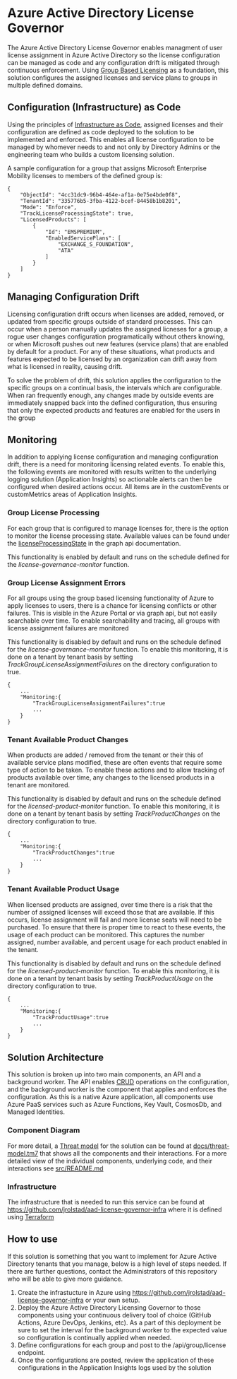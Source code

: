 # Azure Active Directory License Governor
The Azure Active Directory License Governor enables managment of user license assignment in Azure Active Directory so the license configuration can be managed as code and any configuration drift is mitigated through continuous enforcement.  Using [Group Based Licensing](https://docs.microsoft.com/en-us/azure/active-directory/fundamentals/active-directory-licensing-whatis-azure-portal) as a foundation, this solution configures the assigned licenses and service plans to groups in multiple defined domains.

## Configuration (Infrastructure) as Code
Using the principles of [Infrastructure as Code](https://docs.microsoft.com/en-us/devops/deliver/what-is-infrastructure-as-code), assigned licenses and their configuration are defined as code deployed to the solution to be implemented and enforced.  This enables all license configuration to be managed by whomever needs to and not only by Directory Admins or the engineering team who builds a custom licensing solution.

A sample configuration for a group that assigns Microsoft Enterprise Mobility licenses to members of the defined group is:
```
{
    "ObjectId": "4cc31dc9-96b4-464e-af1a-0e75e4bde0f8",
    "TenantId": "335776b5-3fba-4122-bcef-84458b1b8201",
    "Mode": "Enforce",
    "TrackLicenseProcessingState": true,
    "LicensedProducts": [
        {
            "Id": "EMSPREMIUM",
            "EnabledServicePlans": [
                "EXCHANGE_S_FOUNDATION",
                "ATA"
            ]
        }
    ]
}

```

## Managing Configuration Drift
Licensing configuration drift occurs when licenses are added, removed, or updated from specific groups outside of standard processes.  This can occur when a person manually updates the assigned licneses for a group, a rogue user changes configuration programatically without others knowing, or when Microsoft pushes out new features (service plans) that are enabled by default for a product.  For any of these situations, what products and features expected to be licensed by an organization can drift away from what is licensed in reality, causing drift.

To solve the problem of drift, this solution applies the configuration to the specific groups on a continual basis, the intervals which are configurable.  When ran frequently enough, any changes made by outside events are immediately snapped back into the defined configuration, thus ensuring that only the expected products and features are enabled for the users in the group

## Monitoring
In addition to applying license configuration and managing configuration drift, there is a need for monitoring licensing related events.  To enable this, the following events are monitored with results written to the underlying logging solution (Application Insights) so actionable alerts can then be configured when desired actions occur.  All items are in the customEvents or customMetrics areas of Application Insights.

### Group License Processing
For each group that is configured to manage licenses for, there is the option to monitor the license processing state.  Available values can be found under the [licenseProcessingState](https://docs.microsoft.com/en-us/graph/api/resources/group?view=graph-rest-1.0#properties) in the graph api documentation.

This functionality is enabled by default and runs on the schedule defined for the _license-governance-monitor_ function.

### Group License Assignment Errors
For all groups using the group based licensing functionality of Azure to apply licenses to users, there is a chance for licensing conflicts or other failures.  This is visible in the Azure Portal or via graph api, but not easily searchable over time.  To enable searchability and tracing, all groups with license assignment failures are monitored 

This functionality is disabled by default and runs on the schedule defined for the _license-governance-monitor_ function.  To enable this monitoring, it is done on a tenant by tenant basis by setting _TrackGroupLicenseAssignmentFailures_ on the directory configuration to true.

```
{
    ...
    "Monitoring:{
        "TrackGroupLicenseAssignmentFailures":true
        ...
    }
}
```

### Tenant Available Product Changes
When products are added / removed from the tenant or their this of available service plans modified, these are often events that require some type of action to be taken.  To enable these actions and to allow tracking of products available over time, any changes to the licensed products in a tenant are monitored.

This functionality is disabled by default and runs on the schedule defined for the _licensed-product-monitor_ function.  To enable this monitoring, it is done on a tenant by tenant basis by setting _TrackProductChanges_ on the directory configuration to true.

```
{
    ...
    "Monitoring:{
        "TrackProductChanges":true
        ...
    }
}
```

### Tenant Available Product Usage
When licensed products are assigned, over time there is a risk that the number of assigned licenses will exceed those that are available.  If this occurs, license assignment will fail and more license seats will need to be purchased.  To ensure that there is proper time to react to these events, the usage of each product can be monitored.  This captures the number assigned, number available, and percent usage for each product enabled in the tenant.

This functionality is disabled by default and runs on the schedule defined for the _licensed-product-monitor_ function.  To enable this monitoring, it is done on a tenant by tenant basis by setting _TrackProductUsage_ on the directory configuration to true.

```
{
    ...
    "Monitoring:{
        "TrackProductUsage":true
        ...
    }
}
```

## Solution Architecture
This solution is broken up into two main components, an API and a background worker.  The API enables [CRUD](https://en.wikipedia.org/wiki/Create,_read,_update_and_delete) operations on the configuration, and the background worker is the component that applies and enforces the configuration.  As this is a native Azure application, all components use Azure PaaS services such as Azure Functions, Key Vault, CosmosDb, and Managed Identities.

### Component Diagram
For more detail, a [Threat model](https://docs.microsoft.com/en-us/azure/security/develop/threat-modeling-tool) for the solution can be found at [docs/threat-model.tm7](docs/threat-model.tm7) that shows all the components and their interactions.  For a more detailed view of the individual components, underlying code, and their interactions see [src/README.md](src/README.md)

### Infrastructure
The infrastructure that is needed to run this service can be found at https://github.com/jrolstad/aad-license-governor-infra where it is defined using [Terraform](https://www.terraform.io/)

## How to use
If this solution is something that you want to implement for Azure Active Directory tenants that you manage, below is a high level of steps needed.  If there are further questions, contact the Administrators of this repository who will be able to give more guidance.
1. Create the infrastucture in Azure using https://github.com/jrolstad/aad-license-governor-infra or your own setup.
2. Deploy the Azure Active Directory Licensing Governor to those components using your continuous delivery tool of choice (GitHub Actions, Azure DevOps, Jenkins, etc).  As a part of this deployment be sure to set the interval for the background worker to the expected value so configuration is continually applied when needed.
3. Define configurations for each group and post to the /api/group/license endpoint.
4. Once the configurations are posted, review the application of these configurations in the Application Insights logs used by the solution